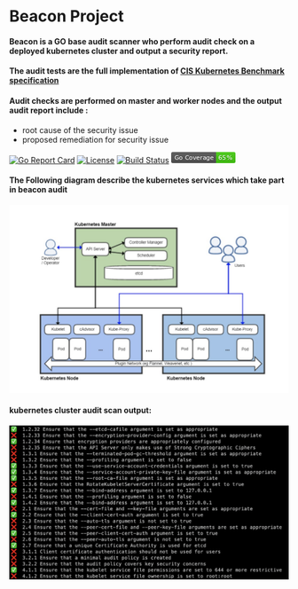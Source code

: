 # Beacon Project
#### Beacon is a GO base audit scanner who perform audit check on a deployed kubernetes cluster and output a security report.
#### The audit tests are the full implementation of [CIS Kubernetes Benchmark specification](https://www.cisecurity.org/benchmark/kubernetes/) <br>

#### Audit checks are performed  on master and worker nodes and the output audit report include :
* root cause of the security issue
* proposed remediation for security issue

[![Go Report Card](https://goreportcard.com/badge/github.com/chen-keinan/beacon)](https://goreportcard.com/report/github.com/chen-keinan/beacon)
[![License](https://img.shields.io/badge/License-Apache%202.0-blue.svg)](https://github.com/chen-keinan/beacon/blob/main/LICENSE)
[![Build Status](https://travis-ci.org/chen-keinan/beacon.svg?branch=main)](https://travis-ci.org/chen-keinan/beacon)
![Go Coverage](./pkg/images/coverage_badge.png?raw=true)

#### The Following diagram describe the kubernetes services which take part in beacon audit   
![k8s arch](./pkg/images/k8s_arch.png?raw=true)

#### kubernetes cluster audit scan output: 
![k8s audit](./pkg/images/k8s_audit.png?raw=true)


